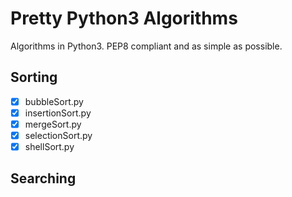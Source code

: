 # Pretty Python3 Algorithms

Algorithms in Python3. PEP8 compliant and as simple as possible.

## Sorting

 - [x] bubbleSort.py
 - [x] insertionSort.py
 - [x] mergeSort.py
 - [x] selectionSort.py
 - [x] shellSort.py

## Searching
